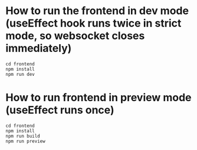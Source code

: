 # How to run the frontend in dev mode (useEffect hook runs twice in strict mode, so websocket closes immediately)
```
cd frontend
npm install
npm run dev
```

# How to run frontend in preview mode (useEffect runs once)
```
cd frontend
npm install
npm run build
npm run preview
```
